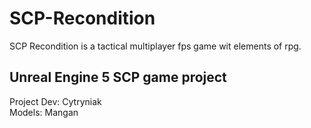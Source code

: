 # SCP-Recondition
SCP Recondition is a tactical multiplayer fps game wit elements of rpg.

## Unreal Engine 5 SCP game project
Project Dev: Cytryniak<br>
Models: Mangan<br>
